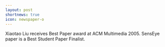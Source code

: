 ```yaml
---
layout: post
shortnews: true
icon: newspaper-o
---
```


Xiaotao Liu receives Best Paper award at ACM Multimedia 2005. SensEye paper is a Best Student Paper Finalist.